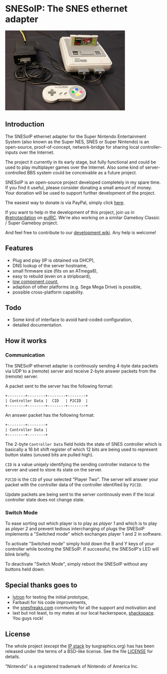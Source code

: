 # SNESoIP: The SNES ethernet adapter #

![SNESoIP prototype](hardware/images/prototype-small.jpg?raw=true)


## Introduction ##

The SNESoIP ethernet adapter for the Super Nintendo Entertainment System
(also known as the Super NES, SNES or Super Nintendo) is an open-source,
proof-of-concept, network-bridge for sharing local controller-inputs
over the Internet.

The project it currently in its early stage, but fully functional and
could be used to play multiplayer games over the Internet.
Also some kind of server-controlled BBS system could be
conceivable as a future project.

SNESoIP is an open-source project developed completely in my spare time.
If you find it useful, please consider donating a small amount of money.
Your donation will be used to support further development of the
project.

The easiest way to donate is via PayPal, simply click
[here](https://www.paypal.com/cgi-bin/webscr?cmd=_donations&business=ESZJS7TMYMNNW&lc=GB&item_name=mupfelofen%2ede&item_number=SNESoIP&no_note=1&no_shipping=1&currency_code=USD&bn=PP%2dDonationsBF%3abtn_donateCC_LG%2egif%3aNonHosted).

If you want to help in the development of this project, join us in
[#retrotardation](http://de.irc2go.com/webchat/?net=euIRC&room=retrotardation)
on [euIRC](http://www.euirc.net/en/).  We're also working on a similar
Gameboy Classic / Super Gameboy project.

And feel free to contribute to our
[development wiki](https://github.com/mupfelofen-de/SNESoIP/wiki). Any help is welcome!


## Features ##

- Plug and play (IP is obtained via DHCP),
- DNS lookup of the server hostname,
- small firmware size (fits on an ATmega8),
- easy to rebuild (even on a stripboard),
- [low component count](hardware/rev01/docs/partlist.md),
- adaption of other platforms (e.g. Sega Mega Drive) is possible,
- possible cross-platform capability.


## Todo ##
- Some kind of interface to avoid hard-coded configuration,
- detailed documentation.


## How it works ##

### Communication ###

The SNESoIP ethernet adapter is continously sending 4-byte data packets
via UDP to a (remote) server and receive 2-byte answer packets from the
(remote) server.

A packet sent to the server has the following format:

	+--------+--------+--------+--------+
	| Controller Data |  CID   | P2CID  |
	+--------+--------+--------+--------+

An answer packet has the following format:

	+--------+--------+
	| Controller Data |
	+--------+--------+

The 2-byte `Controller Data` field holds the state of SNES controller
which is basically a 16 bit shift register of which 12 bits are being
used to represent button states (unused bits are pulled high).

`CID` is a value uniqely identifying the sending controller instance to
the server and used to store its state on the server.

`P2CID` is the `CID` of your selected "Player Two".  The server will
answer your packet with the controller data of the controller identified
by `P2CID`.

Update packets are being sent to the server continously even if the
local controller state does not change state.

### Switch Mode ###

To ease sorting out which player is to play as *player 1* and which is
to play as *player 2* and prevent tedious interchanging of plugs the
SNESoIP implements a "Switched mode" which exchanges player 1 and 2 in
software.

To activate "Switched mode" simply hold down the B and Y keys of your
controller while booting the SNESoIP. If successful, the SNESoIP's LED
will blink briefly.

To deactivate "Switch Mode", simply reboot the SNESoIP without any
buttons held down.


## Special thanks goes to ##

- [lytron](http://pantalytron.com) for testing the initial prototype,
- Farbauti for his code improvements,
- the [snesfreaks.com](http://snesfreaks.com) community for all the
  support and motivation and
- last but not least, to my mates at our local hackerspace,
  [shackspace](http://shackspace.de).  You guys rock!


## License ##

The whole project (except the
[IP stack](http://tuxgraphics.org/common/src2/article09051/ "The
tuxgraphics TCP/IP stack") by tuxgraphics.org) has has been released
under the terms of a BSD-like license.  See the file [LICENSE](../LICENSE)
for details.

"Nintendo" is a registered trademark of Nintendo of America Inc.
